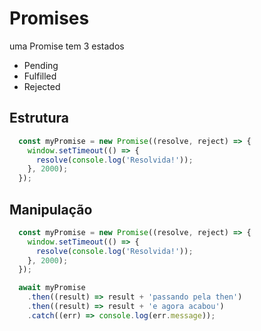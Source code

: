 # Promises

uma Promise tem 3 estados
- Pending
- Fulfilled
- Rejected

## Estrutura

~~~javascript
  const myPromise = new Promise((resolve, reject) => {
    window.setTimeout(() => {
      resolve(console.log('Resolvida!'));
    }, 2000);
  });
~~~

## Manipulação

~~~javascript
  const myPromise = new Promise((resolve, reject) => {
    window.setTimeout(() => {
      resolve(console.log('Resolvida!'));
    }, 2000);
  });

  await myPromise
    .then((result) => result + 'passando pela then')
    .then((result) => result + 'e agora acabou')
    .catch((err) => console.log(err.message));
~~~
